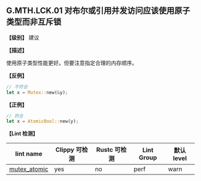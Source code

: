 ## G.MTH.LCK.01 对布尔或引用并发访问应该使用原子类型而非互斥锁

**【级别】** 建议

**【描述】**

使用原子类型性能更好。但要注意指定合理的内存顺序。

**【反例】**

```rust
// 不符合
let x = Mutex::new(&y);
```

**【正例】**

```rust
// 符合
let x = AtomicBool::new(y);
```

**【Lint 检测】**

| lint name                                                                    | Clippy 可检测 | Rustc 可检测 | Lint Group | 默认level |
| ---------------------------------------------------------------------------- | ------------- | ------------ | ---------- | --------- |
| [mutex_atomic](https://rust-lang.github.io/rust-clippy/master/#mutex_atomic) | yes           | no           | perf       | warn      |
